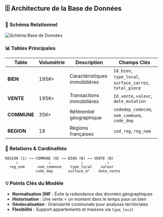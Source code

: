 ## 🗄️ Architecture de la Base de Données

### 🔗 **Schéma Relationnel**

![Schéma Base de Données](images/schema_database.png)

### 📊 **Tables Principales**

| Table | Volumétrie | Description | Champs Clés |
|-------|------------|-------------|-------------|
| **BIEN** | 195K+ | Caractéristiques immobilières | `Id_bien`, `type_local`, `surface_carrez`, `total_piece` |
| **VENTE** | 195K+ | Transactions immobilières | `Id_vente`, `valeur`, `date_mutation` |
| **COMMUNE** | 35K+ | Référentiel géographique | `codedep_codecom`, `nom_commune`, `code_dep` |
| **REGION** | 18 | Régions françaises | `cod_reg`, `reg_nom` |

### 🔗 **Relations & Cardinalités**

```
REGION (1) ←→ COMMUNE (N) ←→ BIEN (N) ←→ VENTE (N)
     ↓              ↓              ↓           ↓
  reg_nom      nom_commune    type_local    valeur
              code_dep       surface_m²    date_vente
```

### 💡 **Points Clés du Modèle**

- **Normalisation 3NF** : Évite la redondance des données géographiques
- **Historisation** : Une vente = un moment dans le temps pour un bien
- **Géolocalisation** : Granularité communale pour analyses territoriales
- **Flexibilité** : Support appartements et maisons via `type_local`